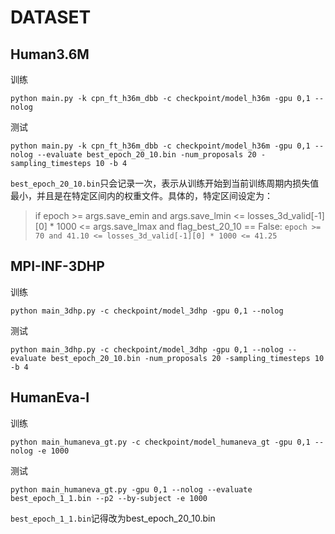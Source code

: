 # DATASET
## Human3.6M
训练
```
python main.py -k cpn_ft_h36m_dbb -c checkpoint/model_h36m -gpu 0,1 --nolog
```
测试
```
python main.py -k cpn_ft_h36m_dbb -c checkpoint/model_h36m -gpu 0,1 --nolog --evaluate best_epoch_20_10.bin -num_proposals 20 -sampling_timesteps 10 -b 4
```
`best_epoch_20_10.bin`只会记录一次，表示从训练开始到当前训练周期内损失值最小，并且是在特定区间内的权重文件。具体的，特定区间设定为：

> if epoch >= args.save_emin and args.save_lmin <= losses_3d_valid[-1][0] * 1000 <= args.save_lmax and flag_best_20_10 == False:
    `epoch >= 70 and 41.10 <= losses_3d_valid[-1][0] * 1000 <= 41.25`

## MPI-INF-3DHP
训练
```
python main_3dhp.py -c checkpoint/model_3dhp -gpu 0,1 --nolog
```
测试
```
python main_3dhp.py -c checkpoint/model_3dhp -gpu 0,1 --nolog --evaluate best_epoch_20_10.bin -num_proposals 20 -sampling_timesteps 10 -b 4
```

## HumanEva-I
训练
```
python main_humaneva_gt.py -c checkpoint/model_humaneva_gt -gpu 0,1 --nolog -e 1000
```
测试
```
python main_humaneva_gt.py -gpu 0,1 --nolog --evaluate best_epoch_1_1.bin --p2 --by-subject -e 1000
```
`best_epoch_1_1.bin`记得改为best_epoch_20_10.bin
